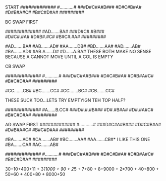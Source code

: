 START
#############
#...........#
###D#C#A#B###
  #D#C#B#A#
  #D#B#A#C#
  #B#C#D#A#
  #########

BC SWAP FIRST


#############
#AD.......BA#
###D#C#.#B###                                              
  #D#C#.#A#
  #D#B#.#C#
  #B#C#.#A#
  #########

#AD.......BA# #AB.......AD#
#AA.......DB# #BD.......AA#
#AD.......AB# #BA.......AD#
#AB.A......D# #D......A.BA# 
THESE BOTH MAKE NO SENSE BECAUSE A CANNOT MOVE UNTIL A COL IS EMPTY

CB SWAP

#############
#...........#
###D#C#A#B###
  #D#C#B#A#
  #D#B#A#C#
  #B#C#D#A#
  #########

#CC.......CB# #BC.......CC#
#CC.......BC# #CB.......CC#

THESE SUCK TOO...LETS TRY EMPTYIGN TEH TOP HALF?

#############
#A......B.CC#
###D#.#.#B###
  #D#.#B#A#
  #D#.#A#C#
  #B#C#D#A#
  #########



AD SWAP FIRST
#############
#...........#
###D#C#A#B###
  #D#C#B#A#
  #D#B#A#C#
  #B#C#D#A#
  #########

#BA.......AC# #CA.......AB#
#BC.......AA# #AA.......CB#* I LIKE THIS ONE
#BA.......CA# #AC.......AB#


#############
#...........#
###D#C#A#B###
  #D#C#B#A#
  #D#B#A#C#
  #B#C#D#A#
  #########

  30+10+400+11 + 3*11000 + 90 + 2*5 + 7+80 + 8+9000 + 2*700 + 40+800 + 50+60 + 400+80 + 8000+50